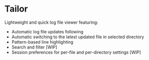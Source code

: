 # Tailor

Lightweight and quick log file viewer featuring:

* Automatic log file updates following
* Automatic switching to the latest updated file in selected directory
* Pattern-based line highlighting
* Search and filter [WIP]
* Session preferences for per-file and per-directory settings [WIP]
